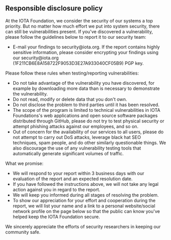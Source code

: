 <h2>Responsible disclosure policy</h2>

At the IOTA Foundation, we consider the security of our systems a top priority. But no matter how much effort we put into system security, there can still be vulnerabilities present. If you've discovered a vulnerability, please follow the guidelines below to report it to our security team:
<ul>
	<li>E-mail your findings to security@iota.org. If the report contains highly sensitive information, please consider encrypting your findings using our security@iota.org (1F211CB6E8A158722F9053D3E27A933040CF05B9) PGP key.</li>
</ul>
Please follow these rules when testing/reporting vulnerabilities:
<ul>
	<li>Do not take advantage of the vulnerability you have discovered, for example by downloading more data than is necessary to demonstrate the vulnerability.</li>
	<li>Do not read, modify or delete data that you don't own.</li>
	<li>Do not disclose the problem to third parties until it has been resolved.</li>
	<li>The scope of the program is limited to technical vulnerabilities in IOTA Foundations's web applications and open source software packages distributed through GitHub, please do not try to test physical security or attempt phishing attacks against our employees, and so on.</li>
	<li>Out of concern for the availability of our services to all users, please do not attempt to carry out DoS attacks, leverage black hat SEO techniques, spam people, and do other similarly questionable things. We also discourage the use of any vulnerability testing tools that automatically generate significant volumes of traffic.</li>
</ul>
What we promise:
<ul>
	<li>We will respond to your report within 3 business days with our evaluation of the report and an expected resolution date.</li>
	<li>If you have followed the instructions above, we will not take any legal action against you in regard to the report.</li>
	<li>We will keep you informed during all stages of resolving the problem.</li>
	<li>To show our appreciation for your effort and cooperation during the report, we will list your name and a link to a personal website/social network profile on the page below so that the public can know you've helped keep the IOTA Foundation secure.</li>
</ul>
We sincerely appreciate the efforts of security researchers in keeping our community safe.

